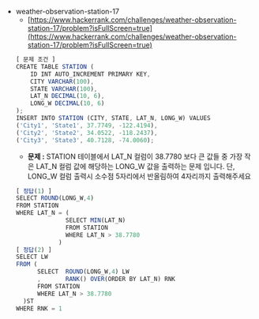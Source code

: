- weather-observation-station-17
  - [https://www.hackerrank.com/challenges/weather-observation-station-17/problem?isFullScreen=true](https://www.hackerrank.com/challenges/weather-observation-station-17/problem?isFullScreen=true)
  ```jsx
  [ 문제 조건 ]
  CREATE TABLE STATION (
      ID INT AUTO_INCREMENT PRIMARY KEY,
      CITY VARCHAR(100),
      STATE VARCHAR(100),
      LAT_N DECIMAL(10, 6),
      LONG_W DECIMAL(10, 6)
  );
  INSERT INTO STATION (CITY, STATE, LAT_N, LONG_W) VALUES
  ('City1', 'State1', 37.7749, -122.4194),
  ('City2', 'State2', 34.0522, -118.2437),
  ('City3', 'State3', 40.7128, -74.0060);
  ```
  - **문제 :** STATION 테이블에서 LAT_N 컬럼이 38.7780 보다 큰 값들 중 가장 작은 LAT_N 컬럼 값에 해당하는 LONG_W 값을 출력하는 문제 입니다. 단, LONG_W 컬럼 출력시 소수점 5자리에서 반올림하여 4자리까지 출력해주세요
  ```jsx
  [ 정답(1) ]
  SELECT ROUND(LONG_W,4)
  FROM STATION
  WHERE LAT_N = (
  				SELECT MIN(LAT_N)
  				FROM STATION
  				WHERE LAT_N > 38.7780
  			  )
  [ 정답(2) ]
  SELECT LW
  FROM (
  		SELECT 	ROUND(LONG_W,4) LW
  		,		RANK() OVER(ORDER BY LAT_N) RNK
  		FROM STATION
  		WHERE LAT_N > 38.7780
  	)ST
  WHERE RNK = 1
  ```
